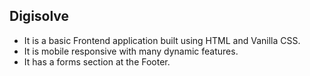 ## Digisolve
- It is a basic Frontend application built using HTML and Vanilla CSS.
- It is mobile responsive with many dynamic features.
- It has a forms section at the Footer.
